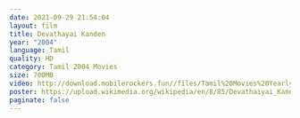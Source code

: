```yaml
---
date: 2021-09-29 21:54:04
layout: film
title: Devathayai Kanden
year: "2004"
language: Tamil
quality: HD
category: Tamil 2004 Movies
size: 700MB
video: http://download.mobilerockers.fun//files/Tamil%20Movies%20Yearly%20Collections/Tamil%202004%20Collections/Devathaiyai%20Kanden%20(2004)/Devathaiyai%20Kanden%20(2004)%20Full%20Movies/Devathaiyai%20Kanden%20(2004)%20DVDRip/Devathaiyai%20Kanden%20(2004)%20DVDRip%20Single%20Part.mp4
poster: https://upload.wikimedia.org/wikipedia/en/8/85/Devathaiyai_Kanden.jpg
paginate: false
---
```

